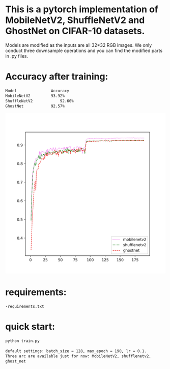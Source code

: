 # This is a pytorch implementation of MobileNetV2, ShuffleNetV2 and GhostNet on CIFAR-10 datasets.


Models are modified as the inputs are all 32*32 RGB images. We only conduct three downsample operations and you can find the modified parts in .py files.

# Accuracy after training:

	Model				Accuracy
	MobileNetV2			93.92%
	ShuffleNetV2			92.60%
	GhostNet			92.57%

![](https://github.com/MonkeyKing-KK/Huaguoshan/blob/master/compare.jpg) 

# requirements:
    -requirements.txt

# quick start:
    python train.py
    
	default settings: batch_size = 128, max_epoch = 190, lr = 0.1. 
	Three arc are available just for now: MobileNetV2, shufflenetv2, ghost_net




